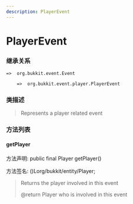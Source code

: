 ```yaml
---
description: PlayerEvent
---
```


# PlayerEvent

### 继承关系

    =>  org.bukkit.event.Event

        =>  org.bukkit.event.player.PlayerEvent

### 类描述

> Represents a player related event

### 方法列表

#### getPlayer

方法声明: public final Player getPlayer()

方法签名: ()Lorg/bukkit/entity/Player;

> Returns the player involved in this event
>
> @return Player who is involved in this event